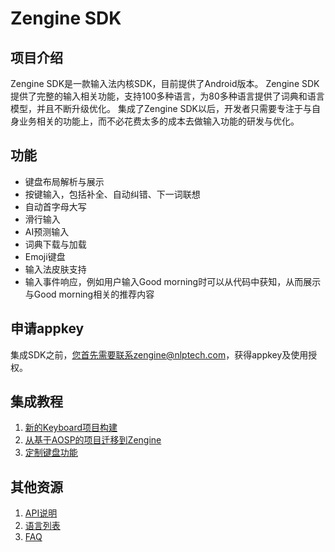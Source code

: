 # Zengine SDK

## 项目介绍
Zengine SDK是一款输入法内核SDK，目前提供了Android版本。
Zengine SDK提供了完整的输入相关功能，支持100多种语言，为80多种语言提供了词典和语言模型，并且不断升级优化。
集成了Zengine SDK以后，开发者只需要专注于与自身业务相关的功能上，而不必花费太多的成本去做输入功能的研发与优化。

## 功能
* 键盘布局解析与展示
* 按键输入，包括补全、自动纠错、下一词联想
* 自动首字母大写
* 滑行输入
* AI预测输入
* 词典下载与加载
* Emoji键盘
* 输入法皮肤支持
* 输入事件响应，例如用户输入Good morning时可以从代码中获知，从而展示与Good morning相关的推荐内容

## 申请appkey
集成SDK之前，您首先需要联系zengine@nlptech.com，获得appkey及使用授权。

## 集成教程
1. [新的Keyboard项目构建](https://github.com/NlptechProduct/Zengine/blob/master/doc_Chinese/%E6%96%B0%E7%9A%84%E8%BE%93%E5%85%A5%E6%B3%95%E9%A1%B9%E7%9B%AE%E6%9E%84%E5%BB%BA%20.md)
2. [从基于AOSP的项目迁移到Zengine](https://github.com/NlptechProduct/Zengine/blob/master/doc_Chinese/%E4%BB%8E%E5%9F%BA%E4%BA%8EAOSP%E7%9A%84%E9%A1%B9%E7%9B%AE%E8%BF%81%E7%A7%BB%E5%88%B0Zengine.md)
3. [定制键盘功能](https://github.com/NlptechProduct/Zengine/blob/master/doc_Chinese/%E5%AE%9A%E5%88%B6%E9%94%AE%E7%9B%98%E5%8A%9F%E8%83%BD.md)

## 其他资源
1. [API说明](https://github.com/NlptechProduct/Zengine/blob/master/doc_Chinese/Reference.md)
2. [语言列表](https://github.com/NlptechProduct/Android-Keyboard/blob/master/Language%20List.md)
3. [FAQ](https://github.com/NlptechProduct/Zengine/blob/master/doc_Chinese/%E5%B8%B8%E8%A7%81%E9%97%AE%E9%A2%98.md)
